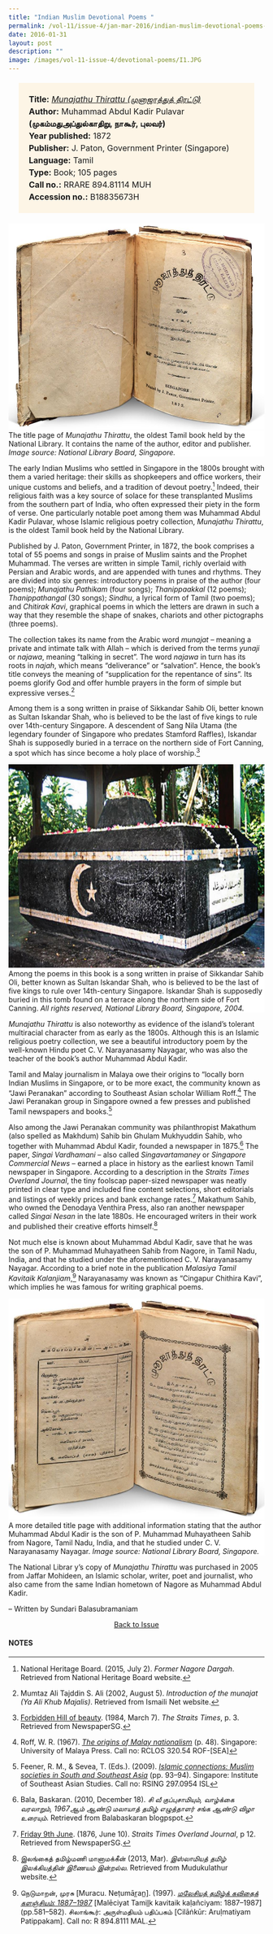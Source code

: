 ```yaml
---
title: "Indian Muslim Devotional Poems "
permalink: /vol-11/issue-4/jan-mar-2016/indian-muslim-devotional-poems-munajathu-thirattu/
date: 2016-01-31
layout: post
description: ""
image: /images/vol-11-issue-4/devotional-poems/I1.JPG
---
```

<span style="background-colour: #fdf5e6; padding: 20px; margin: 20px; background:#fdf5e6; display:block; font-size:1rem; line-height:1.5rem;"> 
	<b>Title:</b> <a href="https://eresources.nlb.gov.sg/printheritage/detail/5f39c786-6019-47c7-895d-ee3e855f5257.aspx" ><i>Munajathu Thirattu (முனாஜாத்துத் 
திரட்டு) </i> </a><b></b><br>
<b>Author:</b> Muhammad Abdul Kadir Pulavar 
	<b>(முகம்மதுஅப்துல்காதிறு, நாகூர், புலவர்)</b><br>
<b>Year published:</b> 1872<br>
<b>Publisher:</b> J. Paton, Government Printer (Singapore)<br>
<b>Language:</b> Tamil<br>
<b>Type:</b> Book; 105 pages<br>
<b>Call no.:</b> RRARE 894.81114 MUH<br>
<b>Accession no.:</b> B18835673H
</span>

<img src="/images/vol-11-issue-4/devotional-poems/I1.JPG">
<div style="background-color: white;">The title page of <i>Munajathu Thirattu</i>, the oldest Tamil book held by the National Library. It contains the name of the author, editor and publisher. <i>Image source: National Library Board, Singapore.</i></div>

The early Indian Muslims who settled in Singapore in the 1800s brought with them a varied heritage: their skills as shopkeepers 
and office workers, their unique customs and beliefs, and a tradition of devout poetry.[^1] Indeed, their religious faith was a key source of solace for these transplanted Muslims from the southern part of India, who often expressed their piety in the form of verse. One particularly notable poet among them 
was Muhammad Abdul Kadir Pulavar, whose Islamic religious poetry collection, *Munajathu Thirattu*, is the oldest Tamil book held by the National Library.

Published by J. Paton, Government Printer, in 1872, the book comprises a total of 55 poems and songs in praise of Muslim 
saints and the Prophet Muhammad. The verses are written in simple Tamil, richly overlaid with Persian and Arabic words, 
and are appended with tunes and rhythms. They are divided into six genres: introductory poems in praise of the author (four poems); *Munajathu Pathikam* (four songs); *Thanippaakkal* (12 poems); *Thanippathangal* (30 songs); *Sindhu*, a lyrical form of Tamil (two poems); and *Chitirak Kavi*, graphical poems in which 
the letters are drawn in such a way that they resemble the shape of snakes, chariots and other pictographs (three poems).

The collection takes its name from the Arabic word *munajat* – meaning a private and intimate talk with Allah – which is derived 
from the terms *yunaji* or *najawa*, meaning “talking in secret”. The word *najawa* in turn has its roots in *najah*, which means “deliverance” or “salvation”. Hence, the book’s title conveys the meaning of “supplication for the repentance of sins”. Its poems glorify God and offer humble prayers in the form of simple but expressive verses.[^2]

Among them is a song written in praise of Sikkandar Sahib Oli, better known as Sultan Iskandar Shah, who is believed to be the 
last of five kings to rule over 14th-century Singapore. A descendent of Sang Nila Utama (the legendary founder of Singapore who predates Stamford Raffles), Iskandar Shah 
is supposedly buried in a terrace on the northern side of Fort Canning, a spot which has since become a holy place of worship.[^3] 

<img style="width: 650px; height: 400px;" src="/images/vol-11-issue-4/devotional-poems/I3.JPG">
<div style="background-color: white;">Among the poems in this book is a song written in praise of Sikkandar Sahib Oli, better known as Sultan Iskandar Shah, who is believed to be the last of five kings to rule over 14th-century Singapore. Iskandar Shah is supposedly buried in this tomb found on a terrace along the northern side of Fort Canning. <i>All rights reserved, National Library Board, Singapore, 2004.</i></div>

*Munajathu Thirattu* is also noteworthy as evidence of the island’s tolerant multiracial character from as early as the 1800s. 
Although this is an Islamic religious poetry collection, we see a beautiful introductory poem by the well-known Hindu poet C. V. 
Narayanasamy Nayagar, who was also the teacher of the book’s author Muhammad Abdul Kadir.

Tamil and Malay journalism in Malaya owe their origins to “locally born Indian Muslims in Singapore, or to be more exact, the community known as “Jawi Peranakan” according to Southeast Asian scholar William Roff.[^4] The Jawi Peranakan group in Singapore owned a few presses and published Tamil newspapers and books.[^5]

Also among the Jawi Peranakan community was philanthropist Makathum (also spelled as Makhdum) Sahib bin Ghulam Mukhyuddin Sahib, who together with Muhammad Abdul Kadir, founded a newspaper in 1875.[^6] The paper, *Singai Vardhamani* – also called *Singavartamaney* or *Singapore Commercial News* – earned a place in history as the earliest known Tamil newspaper in Singapore. According to a description in the *Straits Times Overland Journal*, the tiny foolscap paper-sized newspaper was neatly printed in clear type and included fine content selections, short editorials and listings of weekly prices and bank exchange rates.[^7] Makathum Sahib, who owned the Denodaya Venthira Press, also ran another newspaper called *Singai Nesan* in the late 1880s. He encouraged writers in their work and published their creative efforts himself.[^8]

Not much else is known about Muhammad Abdul Kadir, save that he was the son of P. Muhammad Muhayatheen Sahib from Nagore, in Tamil Nadu, India, and that he studied under the aforementioned C. V. Narayanasamy Nayagar. According to a brief note in the publication *Malasiya Tamil Kavitaik Kalanjiam*,[^9] Narayanasamy was known as “Cingapur Chithira Kavi”, which implies he was famous for writing graphical poems.

<img src="/images/vol-11-issue-4/devotional-poems/I2.JPG">
<div style="background-color: white;">A more detailed title page with additional information stating that the author Muhammad Abdul Kadir is the son of P. Muhammad Muhayatheen Sahib from Nagore, Tamil Nadu, India, and that he studied under C. V. Narayanasamy Nayagar. <i>Image source: National Library Board, Singapore.</i></div>

The National Librar y’s copy of *Munajathu Thirattu* was purchased in 2005 from Jaffar Mohideen, an Islamic scholar, writer, poet and journalist, who also came from the same Indian hometown of Nagore as Muhammad Abdul Kadir.

– Written by Sundari Balasubramaniam

<a href="/vol-11/issue-4/jan-mar-2016/"><center>Back to Issue</center></a>

#### **NOTES**
[^1]:National Heritage Board. (2015, July 2). *Former Nagore Dargah*. Retrieved from National Heritage Board website. 
[^2]:Mumtaz Ali Tajddin S. Ali (2002, August 5). *Introduction of the munajat (Ya Ali Khub Majalis)*. Retrieved from Ismaili Net website.
[^3]:[Forbidden Hill of beauty](http://eresources.nlb.gov.sg/newspapers/Digitised/Article/straitstimes19840307-1.2.80.5.1.aspx). (1984, March 7). *The Straits Times*, p. 3. Retrieved from NewspaperSG.
[^4]:Roff, W. R. (1967). [*The origins of Malay nationalism*](http://eservice.nlb.gov.sg/item_holding_s.aspx?bid=2003368) (p. 48). Singapore: University of Malaya Press. Call no: RCLOS 320.54 ROF-[SEA]
[^5]:Feener, R. M., & Sevea, T. (Eds.). (2009). [*Islamic connections: Muslim societies in South and Southeast Asia*](http://eservice.nlb.gov.sg/item_holding_s.aspx?bid=13217014) (pp. 93–94). Singapore: Institute of Southeast Asian Studies. Call no: RSING 297.0954 ISL
[^6]:Bala, Baskaran. (2010, December 18). *சி வீ குப்புசாமியும், வாழ்க்கை வரலாறும், 1967ஆம் ஆண்டு மலாயாத் தமிழ் எழுத்தாளர் சங்க ஆண்டு விழா உரையும்*. Retrieved from Balabaskaran blogpspot.
[^7]:[Friday 9th June](http://eresources.nlb.gov.sg/newspapers/Digitised/Article/stoverland18760610-1.2.41.aspx). (1876, June 10). *Straits Times Overland Journal*, p 12. Retrieved from NewspaperSG.
[^8]:இலங்கைத் தமிழ்மணி மானாமக்கீன் (2013, Mar). *இஸ்லாமியத் தமிழ் இலக்கியத்தின் இணையம் இன்றல்ல*. Retrieved from Mudukulathur website.
[^9]:நெடுமாறன், முரசு [Muracu. Neṭumār̲an̲]. (1997). [*மலேசியத் தமிழ்க் கவிதைக் களஞ்சியம்: 1887–1987*](http://eservice.nlb.gov.sg/item_holding_s.aspx?bid=84560013) [Malēciyat Tamil̲k kavitaik kaḷañciyam: 1887–1987] (pp.581–582). சிலாங்கூர்: அருள்மதியம் பதிப்பகம் [Cilāṅkūr: Aruḷmatiyam Patippakam]. Call no: R 894.8111 MAL.
